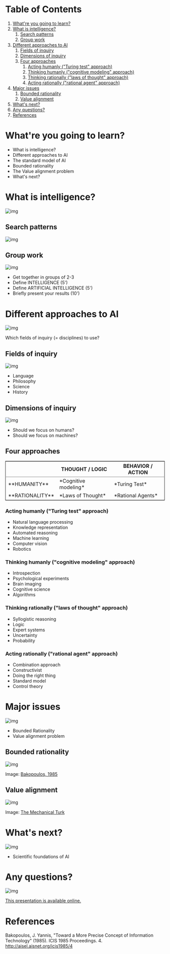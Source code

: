 
# Table of Contents

1.  [What're you going to learn?](#org2f12318)
2.  [What is intelligence?](#org7696105)
    1.  [Search patterns](#orge8825bf)
    2.  [Group work](#org8b798f0)
3.  [Different approaches to AI](#org8c3f12c)
    1.  [Fields of inquiry](#org2fff310)
    2.  [Dimensions of inquiry](#orgf987fcd)
    3.  [Four approaches](#org5cb84a5)
        1.  [Acting humanly ("Turing test" approach)](#orgf9d911f)
        2.  [Thinking humanly ("cognitive modeling" approach)](#org893af96)
        3.  [Thinking rationally ("laws of thought" approach)](#org5761ac7)
        4.  [Acting rationally ("rational agent" approach)](#org8473b75)
4.  [Major issues](#orgd8d8d99)
    1.  [Bounded rationality](#orgaf7dc3c)
    2.  [Value alignment](#org9f4bd25)
5.  [What's next?](#orgee546fe)
6.  [Any questions?](#org2a0611f)
7.  [References](#org48968dd)



<a id="org2f12318"></a>

# What're you going to learn?

-   What is intelligence?
-   Different approaches to AI
-   The standard model of AI
-   Bounded rationality
-   The Value alignment problem
-   What's next?


<a id="org7696105"></a>

# What is intelligence?

![img](./img/intelligence.gif)


<a id="orge8825bf"></a>

## Search patterns

![img](./img/googletrends.png)


<a id="org8b798f0"></a>

## Group work

![img](./img/groupwork.gif)

-   Get together in groups of 2-3
-   Define INTELLIGENCE (5')
-   Define ARTIFICIAL INTELLIGENCE (5')
-   Briefly present your results (10')


<a id="org8c3f12c"></a>

# Different approaches to AI

![img](./img/fields.gif)

Which fields of inquiry (= disciplines) to use?


<a id="org2fff310"></a>

## Fields of inquiry

![img](./img/fields.gif)

-   Language
-   Philosophy
-   Science
-   History


<a id="orgf987fcd"></a>

## Dimensions of inquiry

![img](./img/humanmachine.jpg)

-   Should we focus on humans?
-   Should we focus on machines?


<a id="org5cb84a5"></a>

## Four approaches

<table border="2" cellspacing="0" cellpadding="6" rules="groups" frame="hsides">


<colgroup>
<col  class="org-left" />

<col  class="org-left" />

<col  class="org-left" />
</colgroup>
<thead>
<tr>
<th scope="col" class="org-left">&#xa0;</th>
<th scope="col" class="org-left">THOUGHT / LOGIC</th>
<th scope="col" class="org-left">BEHAVIOR / ACTION</th>
</tr>
</thead>

<tbody>
<tr>
<td class="org-left">**HUMANITY**</td>
<td class="org-left">*Cognitive modeling*</td>
<td class="org-left">*Turing Test*</td>
</tr>


<tr>
<td class="org-left">**RATIONALITY**</td>
<td class="org-left">*Laws of Thought*</td>
<td class="org-left">*Rational Agents*</td>
</tr>
</tbody>
</table>


<a id="orgf9d911f"></a>

### Acting humanly ("Turing test" approach)

-   Natural language processing
-   Knowledge representation
-   Automated reasoning
-   Machine learning
-   Computer vision
-   Robotics


<a id="org893af96"></a>

### Thinking humanly ("cognitive modeling" approach)

-   Introspection
-   Psychological experiments
-   Brain imaging
-   Cognitive science
-   Algorithms


<a id="org5761ac7"></a>

### Thinking rationally ("laws of thought" approach)

-   Syllogistic reasoning
-   Logic
-   Expert systems
-   Uncertainty
-   Probability


<a id="org8473b75"></a>

### Acting rationally ("rational agent" approach)

-   Combination approach
-   Constructivist
-   Doing the right thing
-   Standard model
-   Control theory


<a id="orgd8d8d99"></a>

# Major issues

![img](./img/issues.gif)

-   Bounded Rationality
-   Value alignment problem


<a id="orgaf7dc3c"></a>

## Bounded rationality

![img](./img/bakopoulos.png)

Image: [Bakopoulos, 1985](#org277196c)


<a id="org9f4bd25"></a>

## Value alignment

![img](./img/mechanicalturk.png)

Image: [The Mechanical Turk](https://www.amazon.com/Turk-Famous-Eighteenth-Century-Chess-Playing-Machine/dp/B000HWZ28Q)


<a id="orgee546fe"></a>

# What's next?

![img](./img/river.gif)

-   Scientific foundations of AI


<a id="org2a0611f"></a>

# Any questions?

![img](./img/thankyou.gif)

[This presentation is available online.](https://github.com/birkenkrahe/ai482/tree/main/2_what_is_ai)


<a id="org48968dd"></a>

# References

<a id="org277196c"></a> Bakopoulos, J. Yannis, "Toward a More Precise
Concept of Information Technology" (1985). ICIS 1985 Proceedings. 4.
<http://aisel.aisnet.org/icis1985/4>

